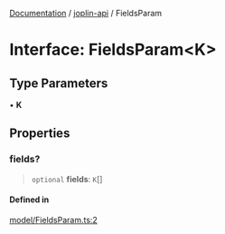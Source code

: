 [Documentation](../../packages.md) / [joplin-api](../index.md) / FieldsParam

# Interface: FieldsParam\<K\>

## Type Parameters

• **K**

## Properties

### fields?

> `optional` **fields**: `K`[]

#### Defined in

[model/FieldsParam.ts:2](https://github.com/rxliuli/joplin-utils/blob/4824c3237f6c8bc282f001f71c149c89286aefdc/packages/joplin-api/src/model/FieldsParam.ts#L2)
